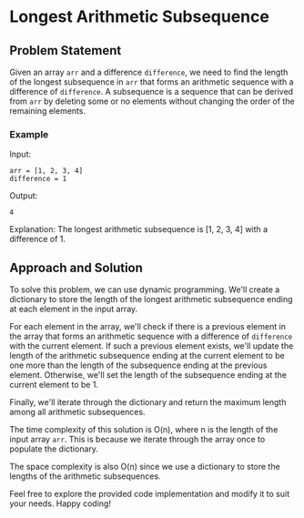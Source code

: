 # Longest Arithmetic Subsequence

## Problem Statement

Given an array `arr` and a difference `difference`, we need to find the length of the longest subsequence in `arr` that forms an arithmetic sequence with a difference of `difference`. A subsequence is a sequence that can be derived from `arr` by deleting some or no elements without changing the order of the remaining elements.

### Example

Input:
```
arr = [1, 2, 3, 4]
difference = 1
```

Output:
```
4
```

Explanation:
The longest arithmetic subsequence is [1, 2, 3, 4] with a difference of 1.

## Approach and Solution

To solve this problem, we can use dynamic programming. We'll create a dictionary to store the length of the longest arithmetic subsequence ending at each element in the input array.

For each element in the array, we'll check if there is a previous element in the array that forms an arithmetic sequence with a difference of `difference` with the current element. If such a previous element exists, we'll update the length of the arithmetic subsequence ending at the current element to be one more than the length of the subsequence ending at the previous element. Otherwise, we'll set the length of the subsequence ending at the current element to be 1.

Finally, we'll iterate through the dictionary and return the maximum length among all arithmetic subsequences.

The time complexity of this solution is O(n), where n is the length of the input array `arr`. This is because we iterate through the array once to populate the dictionary.

The space complexity is also O(n) since we use a dictionary to store the lengths of the arithmetic subsequences.

Feel free to explore the provided code implementation and modify it to suit your needs. Happy coding!
